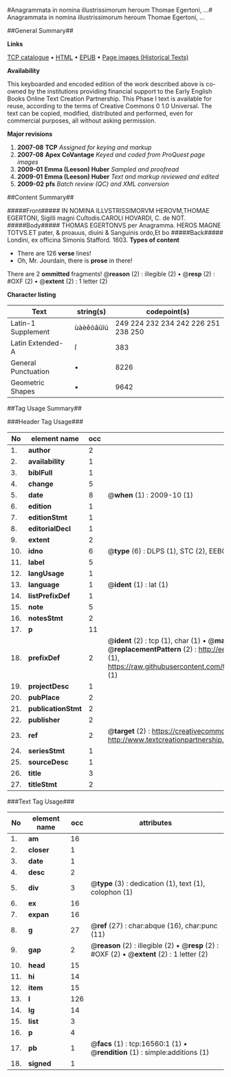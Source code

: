 #Anagrammata in nomina illustrissimorum heroum Thomae Egertoni, ...#
Anagrammata in nomina illustrissimorum heroum Thomae Egertoni, ...

##General Summary##

**Links**

[TCP catalogue](http://www.ota.ox.ac.uk/tcp/)  • 
[HTML](http://tei.it.ox.ac.uk/tcp/Texts-HTML/free/A19/A19741.html)  • 
[EPUB](http://tei.it.ox.ac.uk/tcp/Texts-EPUB/free/A19/A19741.epub) • 
[Page images (Historical Texts)](https://data.historicaltexts.jisc.ac.uk/view?pubId=eebo-99851289e&pageId=eebo-99851289e-16560-1)

**Availability**

This keyboarded and encoded edition of the
	       work described above is co-owned by the institutions
	       providing financial support to the Early English Books
	       Online Text Creation Partnership. This Phase I text is
	       available for reuse, according to the terms of Creative
	       Commons 0 1.0 Universal. The text can be copied,
	       modified, distributed and performed, even for
	       commercial purposes, all without asking permission.

**Major revisions**

1. __2007-08__ __TCP__ *Assigned for keying and markup*
1. __2007-08__ __Apex CoVantage__ *Keyed and coded from ProQuest page images*
1. __2009-01__ __Emma (Leeson) Huber__ *Sampled and proofread*
1. __2009-01__ __Emma (Leeson) Huber__ *Text and markup reviewed and edited*
1. __2009-02__ __pfs__ *Batch review (QC) and XML conversion*

##Content Summary##

#####Front#####
IN NOMINA ILLVSTRISSIMORVM HEROVM,THOMAE EGERTONI, Sigilli magni Cuſtodis.CAROLI HOVARDI, C. de NOT.
#####Body#####
THOMAS EGERTONVS per Anagramma. HEROS MAGNE TOTVS.ET pater, & proauus, diuini & Sanguinis ordo,Et bo
#####Back#####
Londini, ex officina Simonis Stafford. 1603.
**Types of content**

  * There are 126 **verse** lines!
  * Oh, Mr. Jourdain, there is **prose** in there!

There are 2 **ommitted** fragments! 
 @__reason__ (2) : illegible (2)  •  @__resp__ (2) : #OXF (2)  •  @__extent__ (2) : 1 letter (2)

**Character listing**


|Text|string(s)|codepoint(s)|
|---|---|---|
|Latin-1 Supplement|ùàèêòâûîú|249 224 232 234 242 226 251 238 250|
|Latin Extended-A|ſ|383|
|General Punctuation|•|8226|
|Geometric Shapes|▪|9642|

##Tag Usage Summary##

###Header Tag Usage###

|No|element name|occ|attributes|
|---|---|---|---|
|1.|__author__|2||
|2.|__availability__|1||
|3.|__biblFull__|1||
|4.|__change__|5||
|5.|__date__|8| @__when__ (1) : 2009-10 (1)|
|6.|__edition__|1||
|7.|__editionStmt__|1||
|8.|__editorialDecl__|1||
|9.|__extent__|2||
|10.|__idno__|6| @__type__ (6) : DLPS (1), STC (2), EEBO-CITATION (1), PROQUEST (1), VID (1)|
|11.|__label__|5||
|12.|__langUsage__|1||
|13.|__language__|1| @__ident__ (1) : lat (1)|
|14.|__listPrefixDef__|1||
|15.|__note__|5||
|16.|__notesStmt__|2||
|17.|__p__|11||
|18.|__prefixDef__|2| @__ident__ (2) : tcp (1), char (1)  •  @__matchPattern__ (2) : ([0-9\-]+):([0-9IVX]+) (1), (.+) (1)  •  @__replacementPattern__ (2) : http://eebo.chadwyck.com/downloadtiff?vid=$1&page=$2 (1), https://raw.githubusercontent.com/textcreationpartnership/Texts/master/tcpchars.xml#$1 (1)|
|19.|__projectDesc__|1||
|20.|__pubPlace__|2||
|21.|__publicationStmt__|2||
|22.|__publisher__|2||
|23.|__ref__|2| @__target__ (2) : https://creativecommons.org/publicdomain/zero/1.0/ (1), http://www.textcreationpartnership.org/docs/. (1)|
|24.|__seriesStmt__|1||
|25.|__sourceDesc__|1||
|26.|__title__|3||
|27.|__titleStmt__|2||


###Text Tag Usage###

|No|element name|occ|attributes|
|---|---|---|---|
|1.|__am__|16||
|2.|__closer__|1||
|3.|__date__|1||
|4.|__desc__|2||
|5.|__div__|3| @__type__ (3) : dedication (1), text (1), colophon (1)|
|6.|__ex__|16||
|7.|__expan__|16||
|8.|__g__|27| @__ref__ (27) : char:abque (16), char:punc (11)|
|9.|__gap__|2| @__reason__ (2) : illegible (2)  •  @__resp__ (2) : #OXF (2)  •  @__extent__ (2) : 1 letter (2)|
|10.|__head__|15||
|11.|__hi__|14||
|12.|__item__|15||
|13.|__l__|126||
|14.|__lg__|14||
|15.|__list__|3||
|16.|__p__|4||
|17.|__pb__|1| @__facs__ (1) : tcp:16560:1 (1)  •  @__rendition__ (1) : simple:additions (1)|
|18.|__signed__|1||
